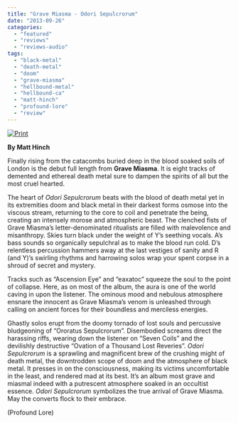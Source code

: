 ```yaml
---
title: "Grave Miasma - Odori Sepulcrorum"
date: "2013-09-26"
categories: 
  - "featured"
  - "reviews"
  - "reviews-audio"
tags: 
  - "black-metal"
  - "death-metal"
  - "doom"
  - "grave-miasma"
  - "hellbound-metal"
  - "hellbound-ca"
  - "matt-hinch"
  - "profound-lore"
  - "review"
---
```


[![Print](http://www.hellbound.ca/wp-content/uploads/2013/09/OdoriSepulcrorum_Cover_5001.jpg)](http://www.hellbound.ca/wp-content/uploads/2013/09/OdoriSepulcrorum_Cover_5001.jpg)

**By Matt Hinch**

Finally rising from the catacombs buried deep in the blood soaked soils of London is the debut full length from **Grave Miasma**. It is eight tracks of demented and ethereal death metal sure to dampen the spirits of all but the most cruel hearted.

The heart of _Odori Sepulcrorum_ beats with the blood of death metal yet in its extremities doom and black metal in their darkest forms osmose into the viscous stream, returning to the core to coil and penetrate the being, creating an intensely morose and atmospheric beast. The clenched fists of Grave Miasma’s letter-denominated ritualists are filled with malevolence and misanthropy. Skies turn black under the weight of Y’s seething vocals. A’s bass sounds so organically sepulchral as to make the blood run cold. D’s relentless percussion hammers away at the last vestiges of sanity and R (and Y)’s swirling rhythms and harrowing solos wrap your spent corpse in a shroud of secret and mystery.

Tracks such as “Ascension Eye” and “eaxatoc” squeeze the soul to the point of collapse. Here, as on most of the album, the aura is one of the world caving in upon the listener. The ominous mood and nebulous atmosphere ensnare the innocent as Grave Miasma’s venom is unleashed through calling on ancient forces for their boundless and merciless energies.

Ghastly solos erupt from the doomy tornado of lost souls and percussive bludgeoning of “Ororatus Sepulcrorum”. Disembodied screams direct the harassing riffs, wearing down the listener on “Seven Coils” and the devilishly destructive “Ovation of a Thousand Lost Reveries”. _Odori Sepulcrorum_ is a sprawling and magnificent brew of the crushing might of death metal, the downtrodden scope of doom and the atmosphere of black metal. It presses in on the consciousness, making its victims uncomfortable in the least, and rendered mad at its best. It’s an album most grave and miasmal indeed with a putrescent atmosphere soaked in an occultist essence. _Odori Sepulcrorum_ symbolizes the true arrival of Grave Miasma. May the converts flock to their embrace.

(Profound Lore)
